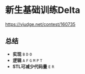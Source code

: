 # 新生基础训练Delta

https://vjudge.net/contest/160735

## 总结

- **实现** `B` `D` `O`
- **逻辑** `A` `F` `G` `M` `P` `T`
- **STL可减少代码量** `E` `R`
